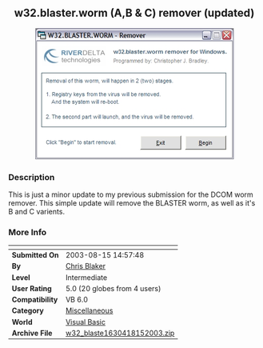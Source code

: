 ﻿<div align="center">

## w32\.blaster\.worm \(A,B & C\) remover \(updated\)

<img src="PIC20038152245313441.jpg">
</div>

### Description

This is just a minor update to my previous submission for the DCOM worm remover. This simple update will remove the BLASTER worm, as well as it's B and C varients.
 
### More Info
 


<span>             |<span>
---                |---
**Submitted On**   |2003-08-15 14:57:48
**By**             |[Chris Blaker](https://github.com/Planet-Source-Code/PSCIndex/blob/master/ByAuthor/chris-blaker.md)
**Level**          |Intermediate
**User Rating**    |5.0 (20 globes from 4 users)
**Compatibility**  |VB 6\.0
**Category**       |[Miscellaneous](https://github.com/Planet-Source-Code/PSCIndex/blob/master/ByCategory/miscellaneous__1-1.md)
**World**          |[Visual Basic](https://github.com/Planet-Source-Code/PSCIndex/blob/master/ByWorld/visual-basic.md)
**Archive File**   |[w32\_blaste1630418152003\.zip](https://github.com/Planet-Source-Code/chris-blaker-w32-blaster-worm-a-b-c-remover-updated__1-47741/archive/master.zip)








